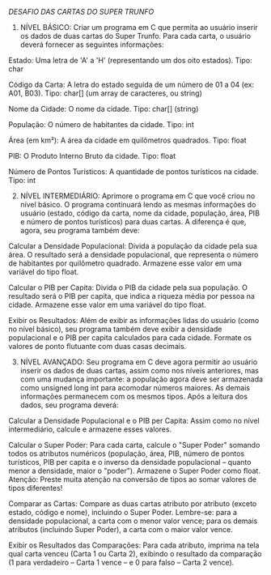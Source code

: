 *DESAFIO DAS CARTAS DO SUPER TRUNFO*
1) NÍVEL BÁSICO:
Criar um programa em C que permita ao usuário inserir os dados de duas cartas do Super Trunfo. Para cada carta, o usuário deverá fornecer as seguintes informações:

Estado: Uma letra de 'A' a 'H' (representando um dos oito estados). Tipo: char
 
Código da Carta: A letra do estado seguida de um número de 01 a 04 (ex: A01, B03). Tipo: char[] (um array de caracteres, ou string)
 
Nome da Cidade: O nome da cidade. Tipo: char[] (string)
 
População: O número de habitantes da cidade. Tipo: int
 
Área (em km²): A área da cidade em quilômetros quadrados. Tipo: float
 
PIB: O Produto Interno Bruto da cidade. Tipo: float
 
Número de Pontos Turísticos: A quantidade de pontos turísticos na cidade. Tipo: int

2) NÍVEL INTERMEDIÁRIO:
Aprimore o programa em C que você criou no nível básico. O programa continuará lendo as mesmas informações do usuário (estado, código da carta, nome da cidade, população, área, PIB e número de pontos turísticos) para duas cartas. A diferença é que, agora, seu programa também deve:

Calcular a Densidade Populacional: Divida a população da cidade pela sua área. O resultado será a densidade populacional, que representa o número de habitantes por quilômetro quadrado. Armazene esse valor em uma variável do tipo float.
 
Calcular o PIB per Capita: Divida o PIB da cidade pela sua população. O resultado será o PIB per capita, que indica a riqueza média por pessoa na cidade. Armazene esse valor em uma variável do tipo float.
 
Exibir os Resultados: Além de exibir as informações lidas do usuário (como no nível básico), seu programa também deve exibir a densidade populacional e o PIB per capita calculados para cada cidade. Formate os valores de ponto flutuante com duas casas decimais.

3) NÍVEL AVANÇADO:
Seu programa em C deve agora permitir ao usuário inserir os dados de duas cartas, assim como nos níveis anteriores, mas com uma mudança importante: a população agora deve ser armazenada como unsigned long int para acomodar números maiores. As demais informações permanecem com os mesmos tipos. Após a leitura dos dados, seu programa deverá:

Calcular a Densidade Populacional e o PIB per Capita: Assim como no nível intermediário, calcule e armazene esses valores.
 
Calcular o Super Poder: Para cada carta, calcule o "Super Poder" somando todos os atributos numéricos (população, área, PIB, número de pontos turísticos, PIB per capita e o inverso da densidade populacional – quanto menor a densidade, maior o "poder"). Armazene o Super Poder como float. Atenção: Preste muita atenção na conversão de tipos ao somar valores de tipos diferentes!
 
Comparar as Cartas: Compare as duas cartas atributo por atributo (exceto estado, código e nome), incluindo o Super Poder. Lembre-se: para a densidade populacional, a carta com o menor valor vence; para os demais atributos (incluindo Super Poder), a carta com o maior valor vence.
 
Exibir os Resultados das Comparações: Para cada atributo, imprima na tela qual carta venceu (Carta 1 ou Carta 2), exibindo o resultado da comparação (1 para verdadeiro – Carta 1 vence – e 0 para falso – Carta 2 vence).

